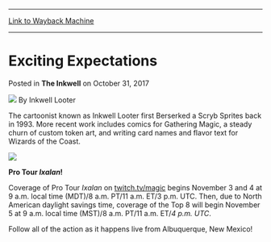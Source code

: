 
---
[Link to Wayback Machine](https://web.archive.org/web/20171031150452/https://magic.wizards.com/en/articles/archive/inkwell/exciting-expectations-2017-10-31)

[_metadata_:author]:- "Inkwell Looter"
[_metadata_:description]:- "Set your sights on Pro Tour Ixalan this weekend, where immortal glory awaits!"
[_metadata_:generator]:- "Drupal 7 (http://drupal.org)"
[_metadata_:node]:- "1225901"
[_metadata_:publish_date]:- "2017-10-31"
[_metadata_:source]:- "div-main-content"
[_metadata_:title]:- "Exciting Expectations"
[_metadata_:wayback_capture_timestamp]:- "2017-10-31 15:04:52"
[_metadata_:wayback_raw_url]:- "https://web.archive.org/web/20171031150452id_/https://magic.wizards.com/en/articles/archive/inkwell/exciting-expectations-2017-10-31"
[_metadata_:wayback_url]:- "https://magic.wizards.com/en/articles/archive/inkwell/exciting-expectations-2017-10-31"
---


Exciting Expectations
=====================



 Posted in **The Inkwell**
 on October 31, 2017 






![](https://web.archive.org/web/20171017152234im_/https://magic.wizards.com/sites/mtg/files/styles/auth_small/public/images/person/authorpic_Inkwell-Looter.jpg?itok=2eWtXQNz)
By Inkwell Looter




 The cartoonist known as Inkwell Looter first Berserked a Scryb Sprites back in 1993. More recent work includes comics for Gathering Magic, a steady churn of custom token art, and writing card names and flavor text for Wizards of the Coast. 






![](https://media.wizards.com/2017/images/daily/A6mxTBArY7.png)


**Pro Tour *Ixalan*!**


Coverage of Pro Tour *Ixalan* on [twitch.tv/magic](https://go.twitch.tv/magic) begins November 3 and 4 at 9 a.m. local time (MDT)/8 a.m. PT/11 a.m. ET/3 p.m. UTC. Then, due to North American daylight savings time, coverage of the Top 8 will begin November 5 at 9 a.m. local time (MST)/8 a.m. PT/11 a.m. ET/*4 p.m. UTC*.


Follow all of the action as it happens live from Albuquerque, New Mexico!







